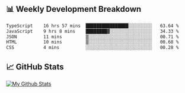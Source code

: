 ## 📊 Weekly Development Breakdown
<!--START_SECTION:waka-->

```txt
TypeScript    16 hrs 57 mins  ████████████████░░░░░░░░░   63.64 %
JavaScript    9 hrs 8 mins    ████████▓░░░░░░░░░░░░░░░░   34.33 %
JSON          11 mins         ▒░░░░░░░░░░░░░░░░░░░░░░░░   00.71 %
HTML          10 mins         ▒░░░░░░░░░░░░░░░░░░░░░░░░   00.68 %
CSS           4 mins          ░░░░░░░░░░░░░░░░░░░░░░░░░   00.28 %
```

<!--END_SECTION:waka-->

## 📈 GitHub Stats
[![My Github Stats](https://github-readme-stats.vercel.app/api?username=triagung128&show_icons=true&hide=contribs,issues&count_private=true&theme=tokyonight)](https://github.com/triagung128)

<!-- [![Top Langs](https://github-readme-stats.vercel.app/api/top-langs/?username=triagung128&layout=compact)](https://github.com/triagung128) -->

